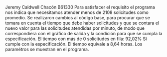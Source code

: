 Jeremy Caldwell Chacón
B61330
Para satisfacer el requisito el programa nos indica que necesitamos atender menos de 2108 solicitudes como promedio.
Se realizaron cambios al código base, para procurar que se tomara en cuenta el tiempo que debe haber solicitudes y que se contara el nuevo valor para las solicitudes atendidas por minuto, de modo que correspondiera con el gráfico de salida y la condición para que se cumpla la especificación.
El tiempo con más de 0 solicitudes en fila: 92,02%
Sí cumple con la especificación.
El tiempo equivale a 8,64 horas.
Los paramétros se muestran en el programa.
